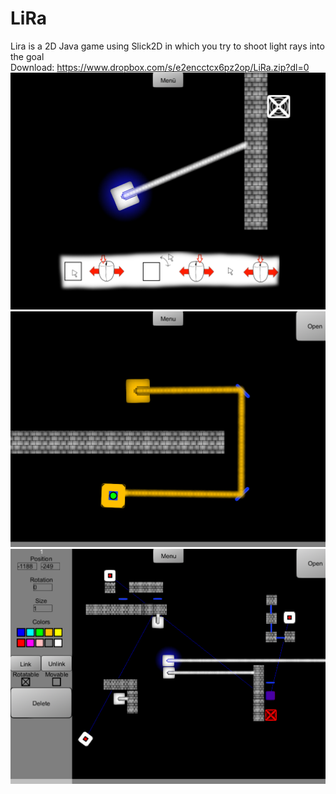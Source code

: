 # LiRa
Lira is a 2D Java game using Slick2D in which you try to shoot light rays into the goal  
Download: https://www.dropbox.com/s/e2encctcx6pz2op/LiRa.zip?dl=0  
![](Pictures/Example.png?raw=true)  
![](Pictures/Example3.png?raw=true)  
![](Pictures/Leveleditor.png?raw=true)  
